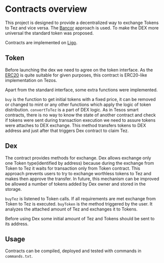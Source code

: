 # Contracts overview 

This project is designed to provide a decentralized way to exchange Tokens to Tez and vice versa.
The [Bancor](https://medium.com/@shorupan/dex-deep-dive-bancor-bnt-protocol-explained-418bab851fb2) approach is used. To make the DEX more universal the standard token was proposed. 

Contracts are implemented on [Ligo](https://ligolang.org/). 

## Token

Before launching the dex we need to agree on the token interface. As the [ERC20](https://en.wikipedia.org/wiki/ERC-20) is quite suitable for given purposes, this contract is ERC20-like implementation on Tezos.

Apart from the standard interface, some extra functions were implemented. 

`buy` is the function to get initial tokens with a fixed price, it can be removed or changed to mint or any other functions which apply the logic of token distribution.
`convertToTez` is a part of DEX logic. As in Tesos smart contracts, there is no way to know the state of another contract and check if tokens were sent during transaction execution we need to assure tokens were attaches to DEX exchange. This method transfers tokens to DEX address and just after that triggers Dex contract to claim Tez.

## Dex

The contract provides methods for exchange. Dex allows exchange only one Token type(identified by address) because during the exchange from Token to Tez it waits for transaction only from Token contract. This approach prevents users to try to exchange worthless tokens to Tez and makes then approve the transfer. In future, this mechanism can be improved be allowed a number of tokens added by Dex owner and stored in the storage.

`buyTez` is listened to Token calls. If all requirements are met exchange from Token to Tez is executed.
`buyToken` is the method triggered by the user. It analyzes the attached amount of Tez and exchanges it to Tokens.

Before using Dex some initial amount of Tez and Tokens should be sent to its address.
 
## Usage

Contracts can be compiled, deployed and tested with commands in `commands.txt`.